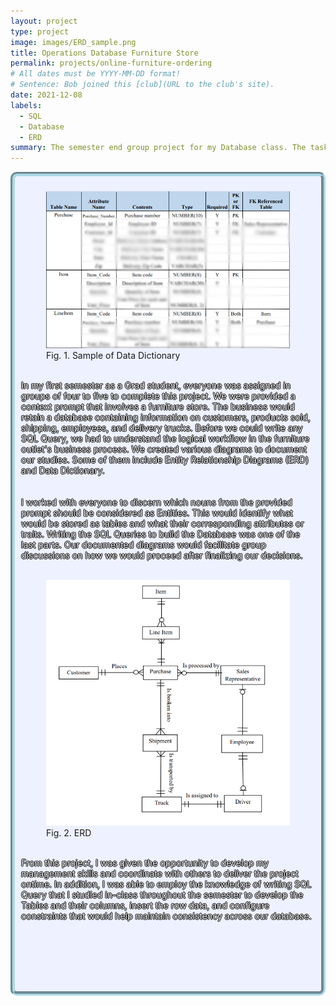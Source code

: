 ```yaml
---
layout: project
type: project
image: images/ERD_sample.png
title: Operations Database Furniture Store
permalink: projects/online-furniture-ordering
# All dates must be YYYY-MM-DD format!
# Sentence: Bob joined this [club](URL to the club's site).
date: 2021-12-08
labels:
  - SQL
  - Database
  - ERD
summary: The semester end group project for my Database class. The task is to understand the database logic for a furniture store processing and shipping orders to customers.
---
```

<div style="background-color:rgba(238, 241, 255, 1); padding: 10px; border: 7px groove; border-color: lightblue; border-radius: 10px;">
  <figure>
    <img class="ui medium right floated rounded image" src="../images/DD_Sample.png" />
    <br />Fig. 1. Sample of Data Dictionary <br />
  </figure>
  
  <span style="color: white; text-shadow: -1px 0 black, 0 1px black, 1px 0 black, 0 -1px black;">
    <br />In my first semester as a Grad student, everyone was assigned in groups of four to five to complete this project. We were provided a context prompt that involves a furniture store. The business would retain a database containing information on customers, products sold, shipping, employees, and delivery trucks. Before we could write any SQL Query, we had to understand the logical workflow in the furniture outlet's business process. We created various diagrams to document our studies. Some of them include Entity Relationship Diagrams (ERD) and Data Dictionary. <br /><br /></span>

  <span style="color: white; text-shadow: -1px 0 black, 0 1px black, 1px 0 black, 0 -1px black;">
    <br />I worked with everyone to discern which nouns from the provided prompt should be considered as Entities. This would identify what would be stored as tables and what their corresponding attributes or traits. Writing the SQL Queries to build the Database was one of the last parts. Our documented diagrams would facilitate group discussions on how we would proceed after finalizing our decisions. <br /><br /></span>

  <figure>
    <img class="ui medium right floated rounded image" src="../images/ERD_sample.png" />
    <br /> Fig. 2. ERD <br />
  </figure>
  <span style="color: white; text-shadow: -1px 0 black, 0 1px black, 1px 0 black, 0 -1px black;">
    <br />From this project, I was given the opportunity to develop my management skills and coordinate with others to deliver the project ontime. In addition, I was able to employ the knowledge of writing SQL Query that I studied in-class throughout the semester to develop the Tables and their columns, insert the row data, and configure constraints that would help maintain consistency across our database.  <br /> <br /> <br /> <br /> <br /> <br /> <br /></span>
</div>
